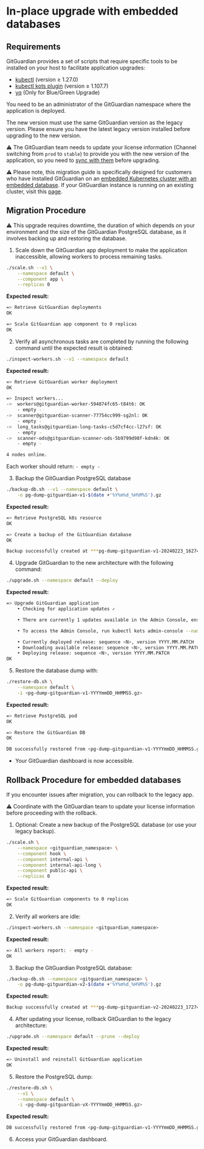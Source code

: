 # In-place upgrade with embedded databases

## Requirements

GitGuardian provides a set of scripts that require specific tools to be installed on your host to facilitate application upgrades:

- [kubectl](https://kubernetes.io/docs/tasks/tools/#kubectl) (version ≥ 1.27.0)
- [kubectl kots plugin](https://docs.replicated.com/reference/kots-cli-getting-started#install) (version ≥ 1.107.7)
- [yq](https://mikefarah.gitbook.io/yq/) (Only for Blue/Green Upgrade)

You need to be an administrator of the GitGuardian namespace where the application is deployed.

The new version must use the same GitGuardian version as the legacy version. Please ensure you have the latest legacy version installed before upgrading to the new version.

⚠️ The GitGuardian team needs to update your license information (Channel switching from `prod` to `stable`) to provide you with the new version of the application, so you need to [sync with them](?subject=Migration+New+Architecture+in+place+upgrade+embedded) before upgrading.

⚠️ Please note, this migration guide is specifically designed for customers who have installed GitGuardian on an [embedded Kubernetes cluster with an embedded database](https://docs.gitguardian.com/self-hosting/installation/installation-embedded-cluster-legacy). If your GitGuardian instance is running on an existing cluster, visit this [page](./README.md).

## Migration Procedure

⚠️ This upgrade requires downtime, the duration of which depends on your environment and the size of the GitGuardian PostgreSQL database, as it involves backing up and restoring the database.

1. Scale down the GitGuardian app deployment to make the application inaccessible, allowing workers to process remaining tasks.

```bash
./scale.sh --v1 \
    --namespace default \
    --component app \
    --replicas 0
```

**Expected result:**

```bash
=> Retrieve GitGuardian deployments
OK

=> Scale GitGuardian app component to 0 replicas
OK
```

2. Verify all asynchronous tasks are completed by running the following command until the expected result is obtained:

```bash
./inspect-workers.sh --v1 --namespace default
```

**Expected result:**

```bash
=> Retrieve GitGuardian worker deployment
OK

=> Inspect workers...
->  workers@gitguardian-worker-594874fc65-t84t6: OK
    - empty -
->  scanner@gitguardian-scanner-77754cc999-sg2nl: OK
    - empty -
->  long_tasks@gitguardian-long-tasks-c5d7cf4cc-l27sf: OK
    - empty -
->  scanner-ods@gitguardian-scanner-ods-5b9799d98f-kdn4k: OK
    - empty -

4 nodes online.
```

Each worker should return: `- empty -`

3. Backup the GitGuardian PostgreSQL database

```bash
./backup-db.sh --v1 --namespace default \
    -o pg-dump-gitguardian-v1-$(date +'%Y%m%d_%H%M%S').gz
```

**Expected result:**

```bash
=> Retrieve PostgreSQL k8s resource
OK

=> Create a backup of the GitGuardian database
OK

Backup successfully created at ***pg-dump-gitguardian-v1-20240223_162744.gz***
```

4. Upgrade GitGuardian to the new architecture with the following command:

```bash
./upgrade.sh --namespace default --deploy
```

**Expected result:**

```bash
=> Upgrade GitGuardian application
    • Checking for application updates ✓  

    • There are currently 1 updates available in the Admin Console, ensuring latest is deployed

    • To access the Admin Console, run kubectl kots admin-console --namespace <gitguardian_namespace>

    • Currently deployed release: sequence <N>, version YYYY.MM.PATCH
    • Downloading available release: sequence <N>, version YYYY.MM.PATCH
    • Deploying release: sequence <N>, version YYYY.MM.PATCH
OK
```

5. Restore the database dump with:

```bash
./restore-db.sh \
    --namespace default \
    -i <pg-dump-gitguardian-v1-YYYYmmDD_HHMMSS.gz>
```

**Expected result:**

```bash
=> Retrieve PostgreSQL pod
OK

=> Restore the GitGuardian DB
OK

DB successfully restored from <pg-dump-gitguardian-v1-YYYYmmDD_HHMMSS.gz>
```

- Your GitGuardian dashboard is now accessible.

## Rollback Procedure for embedded databases

If you encounter issues after migration, you can rollback to the legacy app.

⚠️ Coordinate with the GitGuardian team to update your license information before proceeding with the rollback.

1. Optional: Create a new backup of the PostgreSQL database (or use your legacy backup).

```bash
./scale.sh \
    --namespace <gitguardian_namespace> \
    --component hook \
    --component internal-api \
    --component internal-api-long \
    --component public-api \
    --replicas 0
```

**Expected result:**

```bash
=> Scale GitGuardian components to 0 replicas
OK
```

2. Verify all workers are idle:

```bash
./inspect-workers.sh --namespace <gitguardian_namespace>
```

**Expected result:**

```bash
=> All workers report: - empty -
OK
```

3. Backup the GitGuardian PostgreSQL database:

```bash
./backup-db.sh --namespace <gitguardian_namespace> \
    -o pg-dump-gitguardian-v2-$(date +'%Y%m%d_%H%M%S').gz
```

**Expected result:**

```bash
Backup successfully created at ***pg-dump-gitguardian-v2-20240223_172744.gz***
```

4. After updating your license, rollback GitGuardian to the legacy architecture:

```bash
./upgrade.sh --namespace default --prune --deploy
```

**Expected result:**

```bash
=> Uninstall and reinstall GitGuardian application
OK
```

5. Restore the PostgreSQL dump:

```bash
./restore-db.sh \
    --v1 \
    --namespace default \
    -i <pg-dump-gitguardian-vX-YYYYmmDD_HHMMSS.gz>
```

**Expected result:**

```bash
DB successfully restored from <pg-dump-gitguardian-v1-YYYYmmDD_HHMMSS.gz>
```

6. Access your GitGuardian dashboard.
